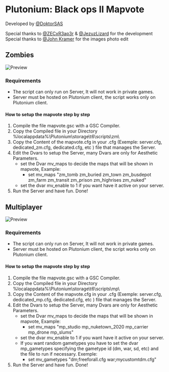 # Plutonium: Black ops II Mapvote
Developed by [@DoktorSAS](https://twitter.com/DoktorSAS)

Special thanks to [@ZECxR3ap3r](https://twitter.com/ZECxR3ap3r) & [@JezuzLizard](https://forum.plutonium.pw/user/jezuzlizard) for the development
Special thanks to [@John Kramer](https://forum.plutonium.pw/user/john-kramer) for the images photo edit

## Zombies 

![Preview](https://pbs.twimg.com/media/FPwGOL5VcAIgWvk?format=jpg&name=large)

### Requirements

- The script can only run on Server, It will not work in private games.
- Server must be hosted on Plutonium client, the script works only on Plutonium client.

#### How to setup the mapvote step by step 
 1) Compile the file mapvote.gsc with a GSC Compiler.
 2) Copy the Compiled file in your Directory %localappdata%\Plutonium\storage\t6\scripts\zm\
 3) Copy the Content of the mapvote.cfg in your .cfg (Exemple: server.cfg, dedicated_zm.cfg, dedicated.cfg, etc ) file that manages the Server.
 4) Edit the Dvars to setup the Server, many Dvars are only for Aesthetic Parameters.
    - set the Dvar mv_maps to decide the maps that will be shown in mapvote, Example:
        - set mv_maps "zm_tomb zm_buried zm_town zm_busdepot zm_farm zm_transit zm_prison zm_highrises zm_nuked"
    - set the dvar mv_enable to 1 if you want have it active on your server.
 5) Run the Server and have fun. Done!

## Multiplayer

![Preview](https://pbs.twimg.com/media/FN-E1BcXwAsWQS4?format=jpg&name=large)

### Requirements

- The script can only run on Server, It will not work in private games.
- Server must be hosted on Plutonium client, the script works only on Plutonium client.

#### How to setup the mapvote step by step 

 1) Compile the file mapvote.gsc with a GSC Compiler.
 2) Copy the Compiled file in your Directory %localappdata%\Plutonium\storage\t6\scripts\mp\
 3) Copy the Content of the mapvote.cfg in your .cfg (Exemple: server.cfg, dedicated_mp.cfg, dedicated.cfg, etc ) file that manages the Server.
 4) Edit the Dvars to setup the Server, many Dvars are only for Aesthetic Parameters.
    - set the Dvar mv_maps to decide the maps that will be shown in mapvote, Example:
        - set mv_maps "mp_studio mp_nuketown_2020 mp_carrier mp_drone mp_slums"
    - set the dvar mv_enable to 1 if you want have it active on your server.
    - If you want random gametypes you have to set the dvar mp_gametypes specifying the gametype id (dm, war, sd, etc) and the file to run if necessary. Exemple:
        - set mv_gametypes "dm;freeforall.cfg war;mycustomtdm.cfg"
 5) Run the Server and have fun. Done!
